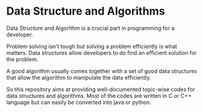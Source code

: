 # Data Structure and Algorithms
Data Structure and Algorithm is a crucial part in programming for a developer.

Problem solving isn't tough but solving a problem efficiently is what matters.
Data structures allow developers to do find an efficient solution for the problem.


A good algorithm usually comes together with a set of good data structures that allow the algorithm to manipulate the data efficiently.

So this repository aims at providing well-documented topic-wise codes for data structures and algorithms.
Most of the codes are written in C or C++ language but can easily be converted into java or python.
